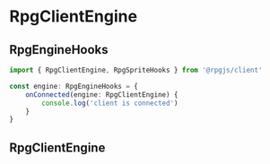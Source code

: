 # RpgClientEngine

## RpgEngineHooks

```ts
import { RpgClientEngine, RpgSpriteHooks } from '@rpgjs/client'

const engine: RpgEngineHooks = {
    onConnected(engine: RpgClientEngine) {
        console.log('client is connected')
    }
}
```

<ApiContent page="RpgEngineHooks" />

## RpgClientEngine

<ApiContent page="RpgClientEngine" />